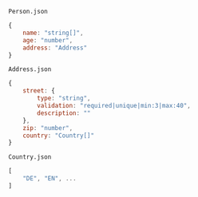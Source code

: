 `Person.json`

```javascript
{
    name: "string[]",
    age: "number",
    address: "Address"
}
```

`Address.json`

```javascript
{
    street: {
        type: "string",
        validation: "required|unique|min:3|max:40",
        description: ""
    },
    zip: "number",
    country: "Country[]"
}
```

`Country.json`

```javascript
[
    "DE", "EN", ...
]
```
